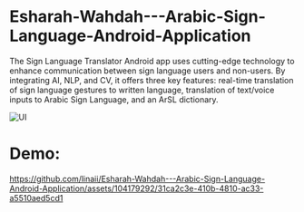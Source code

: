 # Esharah-Wahdah---Arabic-Sign-Language-Android-Application
The Sign Language Translator Android app uses cutting-edge technology to enhance communication between sign language users and non-users. By integrating AI, NLP, and CV, it offers three key features: real-time translation of sign language gestures to written language, translation of text/voice inputs to Arabic Sign Language, and an ArSL dictionary.

![UI](https://github.com/linaii/Esharah-Wahdah---Arabic-Sign-Language-Android-Application/assets/104179292/90b3ce2a-9a9c-4d4a-8ccc-d1033a3d15bf)


# Demo:


https://github.com/linaii/Esharah-Wahdah---Arabic-Sign-Language-Android-Application/assets/104179292/31ca2c3e-410b-4810-ac33-a5510aed5cd1


